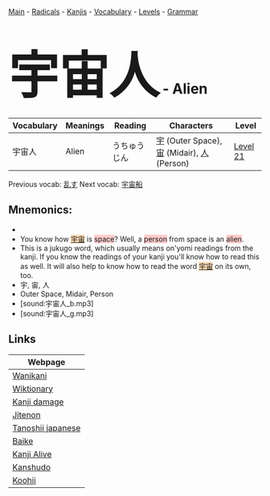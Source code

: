 <style> bigfont {font-size: 100px}</style>
[Main](../README.md) -
[Radicals](../radicals.md) -
[Kanjis](../kanjis.md) -
[Vocabulary](../vocabulary.md) -
[Levels](../levels.md) -
[Grammar](../grammar.md)
# <bigfont> 宇宙人</bigfont> - Alien 

| Vocabulary | Meanings | Reading | Characters | Level |
| --- | --- | --- | --- | --- |
| 宇宙人 | Alien | うちゅうじん |  [宇](../kanjis/宇.md) (Outer Space), [宙](../kanjis/宙.md) (Midair), [人](../kanjis/人.md) (Person) | [Level 21](../levels/wk_level21.md) |

Previous vocab: [乱す](乱す.md) Next vocab: [宇宙船](宇宙船.md) 

## Mnemonics:

* 
* You know how <span style="background-color:#fed8b1"> [宇宙](https://jisho.org/search/宇宙)</span> is <span style="background-color:#ffcccb"> space</span>? Well, a <span style="background-color:#ffcccb"> person</span> from space is an <span style="background-color:#ffcccb"> alien</span>.
* This is a jukugo word, which usually means on'yomi readings from the kanji. If you know the readings of your kanji you'll know how to read this as well. It will also help to know how to read the word <span style="background-color:#fed8b1"> [宇宙](https://jisho.org/search/宇宙)</span> on its own, too.
* 宇, 宙, 人
* Outer Space, Midair, Person
* [sound:宇宙人_b.mp3]
* [sound:宇宙人_g.mp3]


## Links 

| Webpage |
| --- |
| [Wanikani          ](https://www.wanikani.com/kanji/宇宙人) |
| [Wiktionary        ](https://en.wiktionary.org/wiki/宇宙人) |
| [Kanji damage      ](http://www.kanjidamage.com/kanji/search?utf8=✓&q=宇宙人) |
| [Jitenon           ](https://jitenon.com/kanji/宇宙人) |
| [Tanoshii japanese ](https://www.tanoshiijapanese.com/dictionary/kanji.cfm?k=宇宙人) |
| [Baike             ](https://baike.baidu.com/item/宇宙人) |
| [Kanji Alive       ](https://app.kanjialive.com/宇宙人) |
| [Kanshudo          ](https://www.kanshudo.com/searchmn?q=宇宙人) |
| [Koohii            ](https://kanji.koohii.com/study/kanji/宇宙人) |
